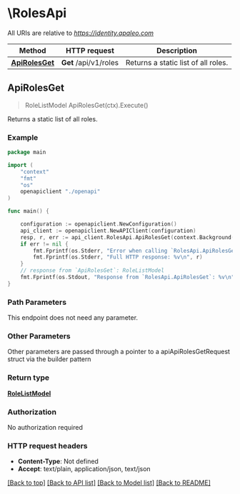 # \RolesApi

All URIs are relative to *https://identity.apaleo.com*

Method | HTTP request | Description
------------- | ------------- | -------------
[**ApiRolesGet**](RolesApi.md#ApiRolesGet) | **Get** /api/v1/roles | Returns a static list of all roles.



## ApiRolesGet

> RoleListModel ApiRolesGet(ctx).Execute()

Returns a static list of all roles.

### Example

```go
package main

import (
    "context"
    "fmt"
    "os"
    openapiclient "./openapi"
)

func main() {

    configuration := openapiclient.NewConfiguration()
    api_client := openapiclient.NewAPIClient(configuration)
    resp, r, err := api_client.RolesApi.ApiRolesGet(context.Background()).Execute()
    if err != nil {
        fmt.Fprintf(os.Stderr, "Error when calling `RolesApi.ApiRolesGet``: %v\n", err)
        fmt.Fprintf(os.Stderr, "Full HTTP response: %v\n", r)
    }
    // response from `ApiRolesGet`: RoleListModel
    fmt.Fprintf(os.Stdout, "Response from `RolesApi.ApiRolesGet`: %v\n", resp)
}
```

### Path Parameters

This endpoint does not need any parameter.

### Other Parameters

Other parameters are passed through a pointer to a apiApiRolesGetRequest struct via the builder pattern


### Return type

[**RoleListModel**](RoleListModel.md)

### Authorization

No authorization required

### HTTP request headers

- **Content-Type**: Not defined
- **Accept**: text/plain, application/json, text/json

[[Back to top]](#) [[Back to API list]](../README.md#documentation-for-api-endpoints)
[[Back to Model list]](../README.md#documentation-for-models)
[[Back to README]](../README.md)

